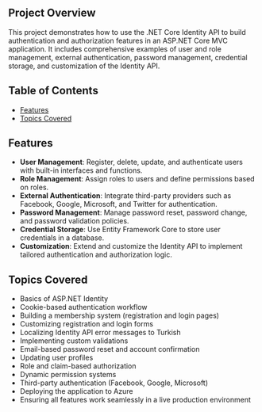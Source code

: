 ## Project Overview
This project demonstrates how to use the .NET Core Identity API to build authentication and authorization features in an ASP.NET Core MVC application. It includes comprehensive examples of user and role management, external authentication, password management, credential storage, and customization of the Identity API.

## Table of Contents
- [Features](#features)
- [Topics Covered](#topics-covered)


## Features
- **User Management**: Register, delete, update, and authenticate users with built-in interfaces and functions.
- **Role Management**: Assign roles to users and define permissions based on roles.
- **External Authentication**: Integrate third-party providers such as Facebook, Google, Microsoft, and Twitter for authentication.
- **Password Management**: Manage password reset, password change, and password validation policies.
- **Credential Storage**: Use Entity Framework Core to store user credentials in a database.
- **Customization**: Extend and customize the Identity API to implement tailored authentication and authorization logic.

## Topics Covered
- Basics of ASP.NET Identity
- Cookie-based authentication workflow
- Building a membership system (registration and login pages)
- Customizing registration and login forms
- Localizing Identity API error messages to Turkish
- Implementing custom validations
- Email-based password reset and account confirmation
- Updating user profiles
- Role and claim-based authorization
- Dynamic permission systems
- Third-party authentication (Facebook, Google, Microsoft)
- Deploying the application to Azure
- Ensuring all features work seamlessly in a live production environment
